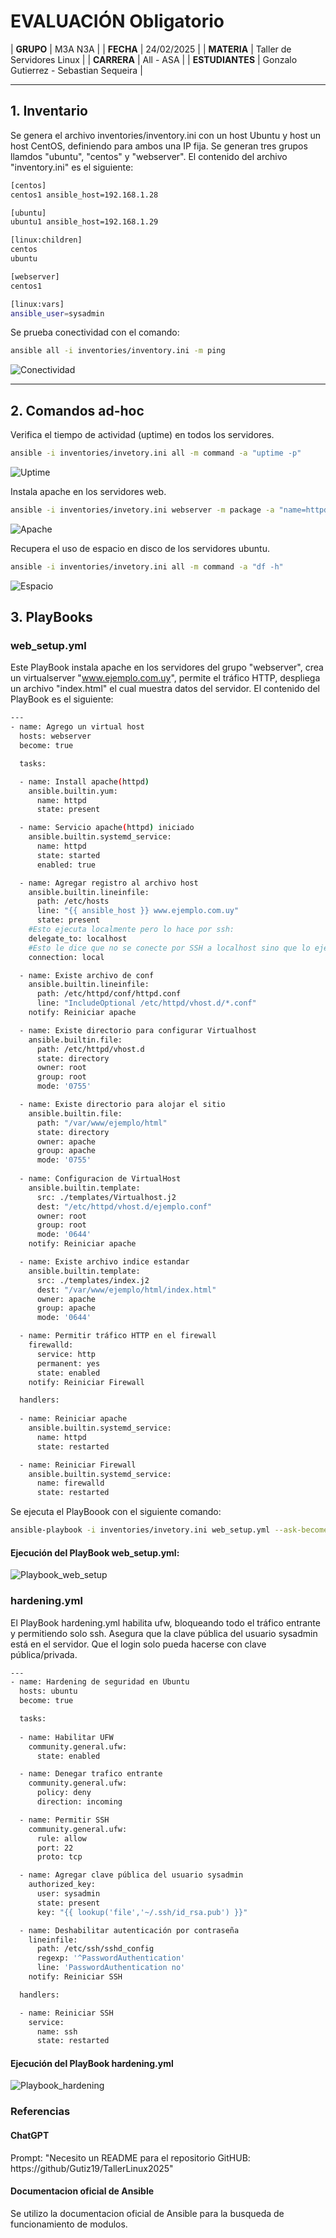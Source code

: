 # EVALUACIÓN Obligatorio

| **GRUPO** | M3A N3A |
| **FECHA** | 24/02/2025 |
| **MATERIA** | Taller de Servidores Linux |
| **CARRERA** | All - ASA |
| **ESTUDIANTES** | Gonzalo Gutierrez - Sebastian Sequeira |

---

## 1. Inventario
Se genera el archivo inventories/inventory.ini con un host Ubuntu y host un host CentOS, definiendo para ambos una IP fija.
Se generan tres grupos llamdos "ubuntu", "centos" y "webserver". El contenido del archivo "inventory.ini" es el siguiente:

```bash
[centos]
centos1 ansible_host=192.168.1.28

[ubuntu]
ubuntu1 ansible_host=192.168.1.29

[linux:children]
centos
ubuntu

[webserver]
centos1

[linux:vars]
ansible_user=sysadmin
```
Se prueba conectividad con el comando:
```bash
ansible all -i inventories/inventory.ini -m ping
```

![Conectividad](results/Ping.jpg)

---

## 2. Comandos ad-hoc
Verifica el tiempo de actividad (uptime) en todos los servidores.
```bash
ansible -i inventories/invetory.ini all -m command -a "uptime -p"
```
![Uptime](results/Uptime.jpg)

Instala apache en los servidores web. 
```bash
ansible -i inventories/invetory.ini webserver -m package -a "name=httpd state=present" --become --ask-become-pass
```
![Apache](results/apache.png)

Recupera el uso de espacio en disco de los servidores ubuntu.
```bash
ansible -i inventories/invetory.ini all -m command -a "df -h"
```
![Espacio](results/espacio%20en%20disco.png)


## 3. PlayBooks
### web_setup.yml
Este PlayBook instala apache en los servidores del grupo "webserver", crea un virtualserver "www.ejemplo.com.uy", permite el tráfico HTTP, despliega un archivo "index.html" el cual muestra datos del servidor.
El contenido del PlayBook es el siguiente:

```bash
---
- name: Agrego un virtual host
  hosts: webserver
  become: true

  tasks:

  - name: Install apache(httpd)
    ansible.builtin.yum:
      name: httpd
      state: present

  - name: Servicio apache(httpd) iniciado
    ansible.builtin.systemd_service:
      name: httpd
      state: started
      enabled: true

  - name: Agregar registro al archivo host
    ansible.builtin.lineinfile:
      path: /etc/hosts
      line: "{{ ansible_host }} www.ejemplo.com.uy"
      state: present
    #Esto ejecuta localmente pero lo hace por ssh:
    delegate_to: localhost
    #Esto le dice que no se conecte por SSH a localhost sino que lo ejecute local
    connection: local

  - name: Existe archivo de conf
    ansible.builtin.lineinfile:
      path: /etc/httpd/conf/httpd.conf
      line: "IncludeOptional /etc/httpd/vhost.d/*.conf"
    notify: Reiniciar apache

  - name: Existe directorio para configurar Virtualhost
    ansible.builtin.file:
      path: /etc/httpd/vhost.d
      state: directory
      owner: root
      group: root
      mode: '0755'

  - name: Existe directorio para alojar el sitio
    ansible.builtin.file:
      path: "/var/www/ejemplo/html"
      state: directory
      owner: apache
      group: apache
      mode: '0755'
   
  - name: Configuracion de VirtualHost
    ansible.builtin.template:
      src: ./templates/Virtualhost.j2
      dest: "/etc/httpd/vhost.d/ejemplo.conf"
      owner: root
      group: root
      mode: '0644'
    notify: Reiniciar apache

  - name: Existe archivo indice estandar
    ansible.builtin.template:
      src: ./templates/index.j2
      dest: "/var/www/ejemplo/html/index.html"
      owner: apache
      group: apache
      mode: '0644'

  - name: Permitir tráfico HTTP en el firewall
    firewalld:
      service: http
      permanent: yes
      state: enabled
    notify: Reiniciar Firewall

  handlers:
   
  - name: Reiniciar apache
    ansible.builtin.systemd_service:
      name: httpd
      state: restarted

  - name: Reiniciar Firewall
    ansible.builtin.systemd_service:
      name: firewalld
      state: restarted
```
Se ejecuta el PlayBoook con el siguiente comando:

```bash
ansible-playbook -i inventories/invetory.ini web_setup.yml --ask-become-pass
```
#### Ejecución del PlayBook web_setup.yml:

![Playbook_web_setup](results/playbook%20web_setup.jpg)

### hardening.yml

El PlayBook hardening.yml habilita ufw, bloqueando todo el tráfico entrante y permitiendo solo ssh.
Asegura que la clave pública del usuario sysadmin está en el servidor.
Que el login solo pueda hacerse con clave pública/privada.

```bash
---
- name: Hardening de seguridad en Ubuntu
  hosts: ubuntu
  become: true

  tasks:
      
  - name: Habilitar UFW
    community.general.ufw:
      state: enabled

  - name: Denegar trafico entrante
    community.general.ufw:
      policy: deny
      direction: incoming

  - name: Permitir SSH
    community.general.ufw:
      rule: allow
      port: 22
      proto: tcp

  - name: Agregar clave pública del usuario sysadmin
    authorized_key:
      user: sysadmin
      state: present
      key: "{{ lookup('file','~/.ssh/id_rsa.pub') }}"

  - name: Deshabilitar autenticación por contraseña
    lineinfile:
      path: /etc/ssh/sshd_config
      regexp: '^PasswordAuthentication'
      line: 'PasswordAuthentication no'
    notify: Reiniciar SSH

  handlers:

  - name: Reiniciar SSH
    service:
      name: ssh
      state: restarted
```

#### Ejecución del PlayBook hardening.yml

![Playbook_hardening](results/playbook%20hardening.jpg)

### Referencias

#### ChatGPT

Prompt: "Necesito un README para el repositorio GitHUB: https://github/Gutiz19/TallerLinux2025"

#### Documentacion oficial de Ansible

Se utilizo la documentacion oficial de Ansible para la busqueda de funcionamiento de modulos.
